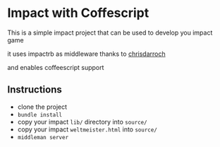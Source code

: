 Impact with Coffescript
=======================

This is a simple impact project that can be used to develop you impact game

it uses impactrb as middleware
thanks to [chrisdarroch](https://github.com/chrisdarroch/impactrb)

and enables coffeescript support

Instructions
------------

* clone the project
* `bundle install`
* copy your impact `lib/` directory into `source/`
* copy your impact `weltmeister.html` into `source/`
* `middleman server`


